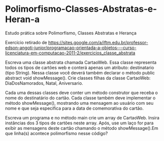 # Polimorfismo-Classes-Abstratas-e-Heran-a
Estudo prática sobre Polimorfismo, Classes Abstratas e Herança

Exercício retirado de https://sites.google.com/a/iftm.edu.br/professor-edson-angoti-junior/programacao-orientada-a-objetos---curso-licenciatura-em-computacao-2011-2/exercicios_classe_abstrata

Escreva uma classe abstrata chamada CartaoWeb. Essa classe representa todos os tipos de cartões web e conterá apenas um atributo: destinatario (tipo String). Nessa classe você deverá também declarar o método public abstract void showMessage(). Crie classes filhas da classe CartaoWeb: DiaDosNamorados, Natal, Aniversario. 

Cada uma dessas classes deve conter um método construtor que receba o nome do destinatário do cartão. Cada classe também deve implementar o método showMessage(), mostrando uma mensagem ao usuário com seu nome e que seja específica para a data de comemorativa do cartão. 

Escreva um programa e no método main crie um array de CartaoWeb. Insira instâncias dos 3 tipos de cartões neste array. Após, use um laço for para exibir as mensagens deste cartão chamando o método showMessage().Em que linha(s) acontece polimorfismo nesse código?
